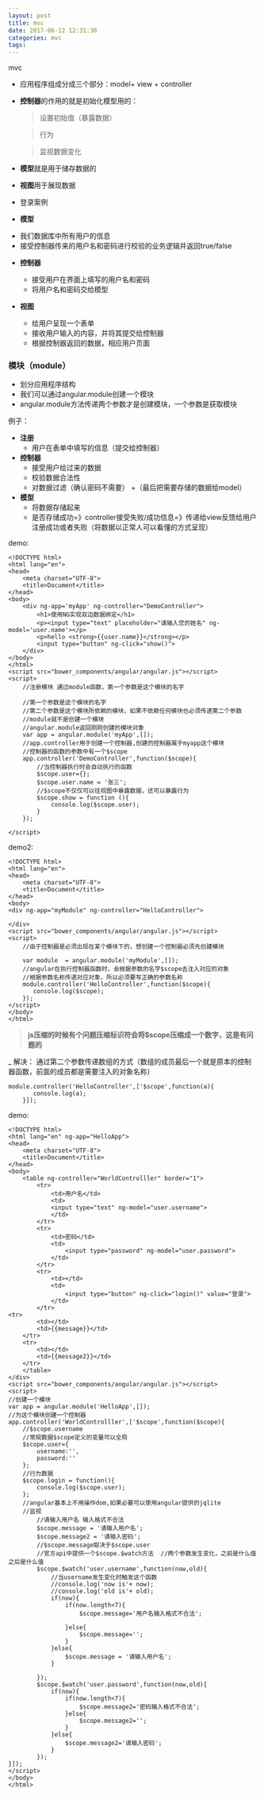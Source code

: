 ```yaml
---
layout: post
title: mvc
date: 2017-06-12 12:31:30
categories: mvc
tags: 
---
```

mvc

- 应用程序组成分成三个部分：model+ view + controller

- **控制器**的作用的就是初始化模型用的：

     >设置初始值（暴露数据）

     >行为

     >监视数据变化

- **模型**就是用于储存数据的

- **视图**用于展现数据

- 登录案例

- **模型**
 + 我们数据库中所有用户的信息
 + 接受控制器传来的用户名和密码进行校验的业务逻辑并返回true/false

- **控制器**
  + 接受用户在界面上填写的用户名和密码
  + 将用户名和密码交给模型

- **视图**
  + 给用户呈现一个表单
  + 接收用户输入的内容，并将其提交给控制器
  + 根据控制器返回的数据，相应用户页面

### 模块（module）
- 划分应用程序结构
- 我们可以通过angular.module创建一个模块
- angular.module方法传递两个参数才是创建模块，一个参数是获取模块

例子：
- **注册**
     + 用户在表单中填写的信息（提交给控制器）
- **控制器**
     + 接受用户给过来的数据
     + 校验数据合法性
     + 对数据过滤（确认密码不需要）
     +（最后把需要存储的数据给model）
- **模型**
     + 将数据存储起来
     + 是否存储成功=》controller接受失败/成功信息=》传递给view反馈给用户注册成功或者失败（将数据以正常人可以看懂的方式呈现）

demo:
```
<!DOCTYPE html>
<html lang="en">
<head>
    <meta charset="UTF-8">
    <title>Document</title>
</head>
<body>
    <div ng-app='myApp' ng-controller="DemoController">
        <h1>使用NG实现双边数据绑定</h1>
        <p><input type="text" placeholder="请输入您的姓名" ng-model='user.name'></p>
        <p>hello <strong>{{user.name}}</strong></p>
        <input type="button" ng-click="show()">
    </div>
</body>
</html>
<script src="bower_components/angular/angular.js"></script>
<script>
    //注册模块 通过module函数，第一个参数是这个模块的名字

    //第一个参数是这个模块的名字
    //第二个参数是这个模块所依赖的模块，如果不依赖任何模块也必须传递第二个参数
    //module就不是创建一个模块
    //angular.module返回刚刚创建的模块对象
    var app = angular.module('myApp',[]);
    //app.controller用于创建一个控制器,创建的控制器属于myapp这个模块
    //控制器的函数的参数中有一个$scope
    app.controller('DemoController',function($scope){
        //当控制器执行时会自动执行的函数
        $scope.user={};
        $scope.user.name = '张三';
        //$scope不仅仅可以往视图中暴露数据，还可以暴露行为
        $scope.show = function (){
            console.log($scope.user);
        }
    });

</script>
```

demo2:
```
<!DOCTYPE html>
<html lang="en">
<head>
    <meta charset="UTF-8">
    <title>Document</title>
</head>
<body>
<div ng-app="myModule" ng-controller="HelloController">

</div>
<script src="bower_components/angular/angular.js"></script>
<script>
    //由于控制器是必须出现在某个模块下的，想创建一个控制器必须先创建模块

    var module  = angular.module('myModule',[]);
    //angular在执行控制器函数时，会根据参数的名字$scope去注入对应的对象
    //根据参数名称传递对应对象，所以必须要写正确的参数名称
    module.controller('HelloController',function($scope){
       console.log($scope);
    });
</script>
</body>
</html>
```

> **js压缩的时候有个问题压缩标识符会将$scope压缩成一个数字，这是有问题的**

_ 解决：
通过第二个参数传递数组的方式（数组的成员最后一个就是原本的控制器函数，前面的成员都是需要注入的对象名称）
```
module.controller('HelloController',['$scope',function(a){
       console.log(a);
    }]);
```

demo:

```
<!DOCTYPE html>
<html lang="en" ng-app="HelloApp">
<head>
    <meta charset="UTF-8">
    <title>Document</title>
</head>
<body>
    <table ng-controller="WorldControlller" border="1">
        <tr>
            <td>用户名</td>
            <td>
            <input type="text" ng-model="user.username">
            </td>
        </tr>
        <tr>
            <td>密码</td>
            <td>
                <input type="password" ng-model="user.password">
            </td>
        </tr>
        <tr>
            <td></td>
            <td>
                <input type="button" ng-click="login()" value="登录">
            </td>
        </tr>
<tr>
        <td></td>
        <td>{{message}}</td>
    </tr>
    <tr>
        <td></td>
        <td>{{message2}}</td>
    </tr>
    </table>
</div>
<script src="bower_components/angular/angular.js"></script>
<script>
//创建一个模块
var app = angular.module('HelloApp',[]);
//为这个模块创建一个控制器
app.controller('WorldControlller',['$scope',function($scope){
    //$scope.username
    //常规数据$scope定义的变量可以全局
    $scope.user={
        username:'',
        password:''
    };
    //行为数据
    $scope.login = function(){
        console.log($scope.user);
    };
    //angular基本上不用操作dom,如果必要可以使用angular提供的jqlite
    //监视
        //请输入用户名 输入格式不合法
        $scope.message = '请输入用户名';
        $scope.message2 = '请输入密码';
        //$scope.message取决于$scope.user
        //官方api中提供一个$scope.$watch方法  //两个参数发生变化，之前是什么值之后是什么值
        $scope.$watch('user.username',function(now,old){
            //当username发生变化时触发这个函数
            //console.log('now is'+ now);
            //console.log('old is'+ old);
            if(now){
                if(now.length<7){
                    $scope.message='用户名输入格式不合法';

                }else{
                    $scope.message='';
                }
            }else{
                $scope.message = '请输入用户名';
            }

        });
        $scope.$watch('user.password',function(now,old){
            if(now){
                if(now.length<7){
                    $scope.message2='密码输入格式不合法';
                }else{
                    $scope.message2='';
                }
            }else{
                $scope.message2='请输入密码';
            }
        });
}]);
</script>
</body>
</html>
```
